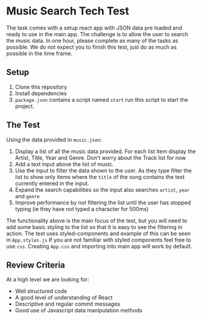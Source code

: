 # Music Search Tech Test
The task comes with a setup react app with JSON data pre loaded and ready to use in the main app. The challenge is to allow the user to search the music data.
In one hour, please complete as many of the tasks as possible. We do not expect you to finish this test, just do as much as possible in the time frame.

## Setup
1. Clone this repository
2. Install dependencies
3. `package.json` contains a script named `start` run this script to start the project.

## The Test
Using the data provided in `music.json`:

1. Display a list of all the music data provided. For each list item display the Artist, Title, Year and Genre. Don't worry about the Track list for now
2. Add a text input above the list of music.
3. Use the input to filter the data shown to the user. As they type filter the list to show only items where the `title` of the song contains the text currently entered in the input.
4. Expand the search capabilities so the input also searches `artist`, `year` and `genre`
5. Improve performance by not filtering the list until the user has stopped typing (ie they have not typed a character for 500ms)

The functionality above is the main focus of the test, but you will need to add some basic styling to the list so that it is easy to see the filtering in action.
The test uses styled-components and example of this can be seen in `App.styles.js`
If you are not familiar with styled components feel free to use `css`.
Creating `App.css` and importing into main app will work by default.

## Review Criteria

At a high level we are looking for:

- Well structured code
- A good level of understanding of React
- Descriptive and regular commit messages
- Good use of Javascript data manipulation methods

